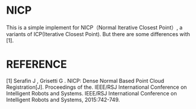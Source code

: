 # NICP
This is a simple implement for NICP（Normal Iterative Closest Point）, a variants of ICP(Iterative Closest Point).
But there are some differences with [1].

# REFERENCE
[1] Serafin J , Grisetti G . NICP: Dense Normal Based Point Cloud Registration[J]. Proceedings of the. IEEE/RSJ International Conference on Intelligent Robots and Systems. IEEE/RSJ International Conference on Intelligent Robots and Systems, 2015:742-749.



